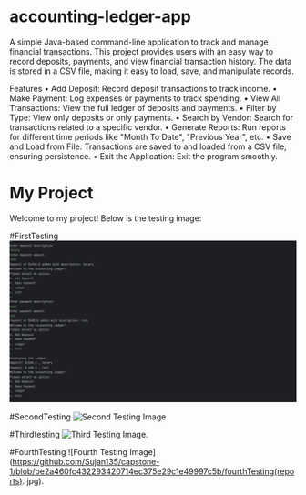 # accounting-ledger-app
A simple Java-based command-line application to track and manage financial transactions.
This project provides users with an easy way to record deposits, payments, and view financial transaction history. The data is stored in a CSV file, making it easy to load, save, and manipulate records.

 Features
•	Add Deposit: Record deposit transactions to track income.
•	Make Payment: Log expenses or payments to track spending.
•	View All Transactions: View the full ledger of deposits and payments.
•	Filter by Type: View only deposits or only payments.
•	Search by Vendor: Search for transactions related to a specific vendor.
•	Generate Reports: Run reports for different time periods like "Month To Date", "Previous Year", etc.
•	Save and Load from File: Transactions are saved to and loaded from a CSV file, ensuring persistence.
•	Exit the Application: Exit the program smoothly.

# My Project

Welcome to my project! Below is the testing image:

#FirstTesting
![First Testing Image](https://github.com/Sujan135/accounting-ledger-app/blob/e494537a09077df3b504f7158856f9121b973d81/firstTesting.jpg)

#SecondTesting
![Second Testing Image](https://github.com/Sujan135/capstone-1/blob/013f00b664355608c304da5a21254f5e8aee03cc/mySecondTesting(Ledger).jpg)

#Thirdtesting
![Third Testing Image](https://github.com/Sujan135/capstone-1/blob/5a5f6e7b8c39d569b77724cfc4f1df0567f48336/thirdtesting(vendor).jpg).

#FourthTesting
![Fourth Testing Image](https://github.com/Sujan135/capstone-1/blob/be2a460fc432293420714ec375e29c1e49997c5b/fourthTesting(reports). jpg).
